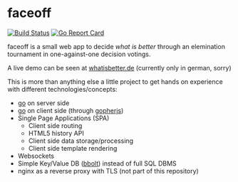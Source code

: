 # faceoff

[![Build Status](https://travis-ci.org/reusing-code/faceoff.svg?branch=master)](https://travis-ci.org/reusing-code/faceoff)
[![Go Report Card](https://goreportcard.com/badge/github.com/reusing-code/faceoff)](https://goreportcard.com/report/github.com/reusing-code/faceoff)

faceoff is a small web app to decide *what is better* through an elemination tournament in one-against-one decision votings.

A live demo can be seen at [whatisbetter.de](https://whatisbetter.de) (currently only in german, sorry)

This is more than anything else a little project to get hands on experience with different technologies/concepts:
* [go](https://golang.org/) on server side
* [go](https://golang.org/) on client side (through [gopherjs](https://github.com/gopherjs/gopherjs))
* Single Page Applications (SPA)
    * Client side routing
    * HTML5 history API
    * Client side data storage/processing
    * Client side template rendering
* Websockets
* Simple Key/Value DB ([bbolt](https://github.com/coreos/bbolt)) instead of full SQL DBMS
* nginx as a reverse proxy with TLS (not part of this repository)
